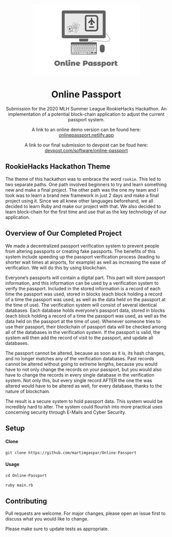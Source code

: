 <p align="center">
  <img src="mainlogo.png" align="" alt="Logo">
</p>

<h1 align="center">Online Passport</h1> 

<p align="center">
Submission for the 2020 MLH Summer League RookieHacks Hackathon. An implementation of a potential block-chain application to adjust the current passport system.
</p>

<p align="center">
A link to an online demo version can be found here: <a href="https://onlinepassport.netlify.app" target="_blank">onlinepassport.netlify.app</a>
</p>

<p align="center">
A link to our final submission to devpost can be foud here: <a href="https://devpost.com/software/online-passport" target="_blank">devpost.com/software/online-passport</a> 
</p>

## RookieHacks Hackathon Theme

The theme of this hackathon was to embrace the word `rookie`. This led to two separate paths. One path involved beginners to try and learn something new and make a final project. The other path was the one my team and I took was to learn a brand new framework in just 2 days and make a final project using it. Since we all knew other languages beforehand, we all decided to learn Ruby and make our project with that. We also decided to learn block-chain for the first time and use that as the key technology of our application. 

## Overview of Our Completed Project

We made a decentralized passport verification system to prevent people from altering passports or creating fake passports. The benefits of this system include speeding up the passport verification process (leading to shorter wait times at airports, for example) as well as increasing the ease of verification. We will do this by using blockchain.

Everyone’s passports will contain a digital part. This part will store passport information, and this information can be used by a verification system to verify the passport. Included in the stored information is a record of each time the passport was used, stored in blocks (each block holding a record of a time the passport was used, as well as the data held on the passport at the time of use). The verification system will consist of several identical databases. Each database holds everyone’s passport data, stored in blocks (each block holding a record of a time the passport was used, as well as the data held on the passport at the time of use).  Whenever someone tries to use their passport, their blockchain of passport data will be checked among all of the databases in the verification system. If the passport is valid, the system will then add the record of visit to the passport, and update all databases. 

The passport cannot be altered, because as soon as it is, its hash changes, and no longer matches any of the verification databases. Past records cannot be altered without going to extreme lengths, because you would have to not only change the records on your passport, but you would also have to change the records in every single database in the verification system. Not only this, but every single record AFTER the one the was altered would have to be altered as well, for every database, thanks to the nature of blockchain.

The result is a secure system to hold passport data. This system would be incredibly hard to alter. The system could flourish into more practical uses concerning security through E-Mails and Cyber Security.

## Setup

#### Clone

```
git clone https://github.com/martimgaspar/Online-Passport
```

#### Usage 
```
cd Online-Passport
```
```
ruby main.rb
```

## Contributing

Pull requests are welcome. For major changes, please open an issue first to discuss what you would like to change.

Please make sure to update tests as appropriate.
